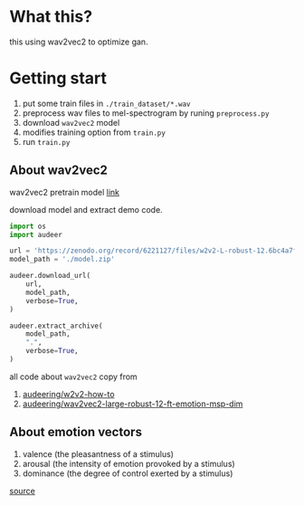 # What this?

this using wav2vec2 to optimize gan.

# Getting start

1. put some train files in `./train_dataset/*.wav`
2. preprocess wav files to mel-spectrogram by runing `preprocess.py`
3. download `wav2vec2` model
4. modifies training option from `train.py`
5. run `train.py`

## About wav2vec2

wav2vec2 pretrain model [link](https://zenodo.org/record/6221127/files/w2v2-L-robust-12.6bc4a7fd-1.1.0.zip)

download model and extract demo code.

```python
import os
import audeer

url = 'https://zenodo.org/record/6221127/files/w2v2-L-robust-12.6bc4a7fd-1.1.0.zip'
model_path = './model.zip'

audeer.download_url(
    url, 
    model_path, 
    verbose=True,
)

audeer.extract_archive(
    model_path, 
    ".", 
    verbose=True,
)
```

all code about `wav2vec2` copy from

1. [audeering/w2v2-how-to](https://github.com/audeering/w2v2-how-to)
2. [audeering/wav2vec2-large-robust-12-ft-emotion-msp-dim](https://huggingface.co/audeering/wav2vec2-large-robust-12-ft-emotion-msp-dim)


## About emotion vectors

1. valence (the pleasantness of a stimulus)
2. arousal (the intensity of emotion provoked by a stimulus)
3. dominance (the degree of control exerted by a stimulus)

[source](https://pubmed.ncbi.nlm.nih.gov/23404613/)
